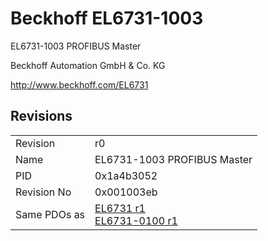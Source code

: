 # Beckhoff EL6731-1003

EL6731-1003 PROFIBUS Master

Beckhoff Automation GmbH & Co. KG

http://www.beckhoff.com/EL6731

## Revisions
<table>
<tr >
<td>Revision</td>
<td><div class="foo">r0</div></td>
</tr>
<tr >
<td>Name</td>
<td><div class="foo">EL6731-1003 PROFIBUS Master</div></td>
</tr>
<tr >
<td>PID</td>
<td><div class="foo">0x1a4b3052</div></td>
</tr>
<tr >
<td>Revision No</td>
<td><div class="foo">0x001003eb</div></td>
</tr>
<tr >
<td>Same PDOs as</td>
<td><div class="foo"><a href="EL6731">EL6731 r1</a><br/><a href="EL6731-0100">EL6731-0100 r1</a></div></td>
</tr>
</table>
